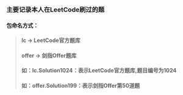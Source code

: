 ### 主要记录本人在LeetCode刷过的题

#### 包命名方式：
>#### lc -> LeetCode官方题库
>#### offer -> 剑指Offer题库
>#### 如：lc.Solution1024：表示LeetCode官方题库,题目编号为1024
>#### 如：offer.Solution199：表示剑指Offer第50道题